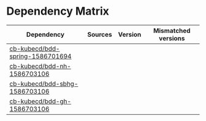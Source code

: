 # Dependency Matrix

Dependency | Sources | Version | Mismatched versions
---------- | ------- | ------- | -------------------
[cb-kubecd/bdd-spring-1586701694](https://github.com/cb-kubecd/bdd-spring-1586701694.git) |  | []() | 
[cb-kubecd/bdd-nh-1586703106](https://github.com/cb-kubecd/bdd-nh-1586703106.git) |  | []() | 
[cb-kubecd/bdd-sbhg-1586703106](https://github.com/cb-kubecd/bdd-sbhg-1586703106.git) |  | []() | 
[cb-kubecd/bdd-gh-1586703106](https://github.com/cb-kubecd/bdd-gh-1586703106.git) |  | []() | 
